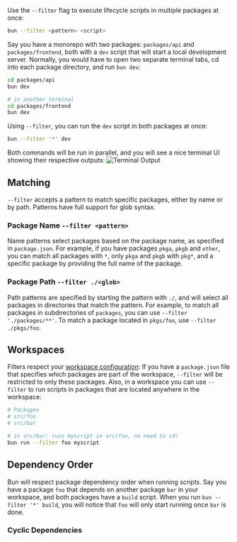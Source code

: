Use the `--filter` flag to execute lifecycle scripts in multiple packages at once:

```bash
bun --filter <pattern> <script>
```

Say you have a monorepo with two packages: `packages/api` and `packages/frontend`, both with a `dev` script that will start a local development server. Normally, you would have to open two separate terminal tabs, cd into each package directory, and run `bun dev`:

```bash
cd packages/api
bun dev

# in another terminal
cd packages/frontend
bun dev
```

Using `--filter`, you can run the `dev` script in both packages at once:

```bash
bun --filter '*' dev 
```

Both commands will be run in parallel, and you will see a nice terminal UI showing their respective outputs:
![Terminal Output](https://github.com/oven-sh/bun/assets/48869301/2a103e42-9921-4c33-948f-a1ad6e6bac71)


## Matching

`--filter` accepts a pattern to match specific packages, either by name or by path. Patterns have full support for glob syntax.

### Package Name `--filter <pattern>`

Name patterns select packages based on the package name, as specified in `package.json`. For example, if you have packages `pkga`, `pkgb` and `other`, you can match all packages with `*`, only `pkga` and `pkgb` with `pkg*`, and a specific package by providing the full name of the package.

### Package Path `--filter ./<glob>`

Path patterns are specified by starting the pattern with `./`, and will select all packages in directories that match the pattern. For example, to match all packages in subdirectories of `packages`, you can use `--filter './packages/**'`. To match a package located in `pkgs/foo`, use `--filter ./pkgs/foo`.

## Workspaces

Filters respect your [workspace configuration](/docs/install/workspaces.md): If you have a `package.json` file that specifies which packages are part of the workspace,
`--filter` will be restricted to only these packages. Also, in a workspace you can use `--filter` to run scripts in packages that are located anywhere in the workspace:

```bash
# Packages
# src/foo
# src/bar

# in src/bar: runs myscript in src/foo, no need to cd!
bun run --filter foo myscript
```

## Dependency Order
Bun will respect package dependency order when running scripts. Say you have a package `foo` that depends on another package `bar` in your workspace, and both packages have a `build` script. When you run `bun --filter '*' build`, you will notice that `foo` will only start running once `bar` is done.

### Cyclic Dependencies

